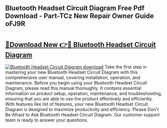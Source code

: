 ## Bluetooth Headset Circuit Diagram Free Pdf Download - Part-TCz New Repair Owner Guide oFJ9R

# <h2><a href="http://dflwwsd.blite.top/?on=Bluetooth+Headset+Circuit+Diagram">🔗Download New 👉🔴 Bluetooth Headset Circuit Diagram</a></h2>

[![Bluetooth Headset Circuit Diagram download](https://i.imgur.com/lujVjoI.png)](http://dflwwsd.blite.top/?on=Bluetooth+Headset+Circuit+Diagram)
Take the first step in mastering your new Bluetooth Headset Circuit Diagram with this comprehensive user manual, covering installation, operation, and maintenance. Before you begin using your Bluetooth Headset Circuit Diagram, please read this manual thoroughly. It contains essential information on product setup, operation, maintenance, and troubleshooting, ensuring that you are able to use the product effectively and efficiently. With features like list of features, your new Bluetooth Headset Circuit Diagram is designed to maximize productivity and efficiency. Please Don't Be Afraid to Ask Bluetooth Headset Circuit Diagram. Our customer support team is ready to answer your questions.
